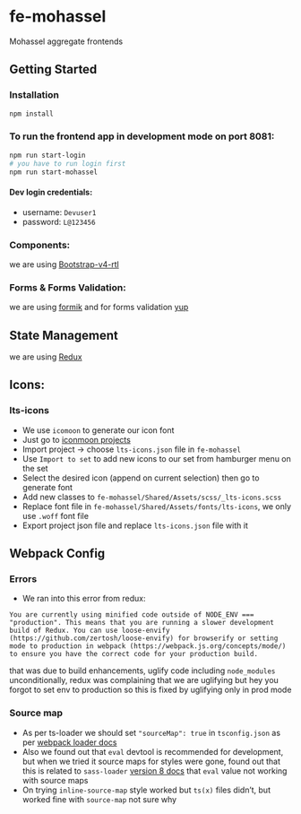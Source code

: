 # fe-mohassel

Mohassel aggregate frontends

## Getting Started

### Installation

```bash
npm install
```

### To run the frontend app in development mode on port 8081:

```bash
npm run start-login
# you have to run login first
npm run start-mohassel
```

#### Dev login credentials:

- username: `Devuser1`
- password: `L@123456`

### Components:

we are using [Bootstrap-v4-rtl](https://github.com/MahdiMajidzadeh/bootstrap-v4-rtl)

### Forms & Forms Validation:

we are using [formik](https://github.com/formium/formik)
and for forms validation [yup](https://formik.org/docs/guides/validation)

## State Management

we are using [Redux](https://react-redux.js.org/)

## Icons:

### lts-icons

- We use `icomoon` to generate our icon font
- Just go to [iconmoon projects](https://icomoon.io/app/#/projects)
- Import project -> choose `lts-icons.json` file in `fe-mohassel`
- Use `Import to set` to add new icons to our set from hamburger menu on the set
- Select the desired icon (append on current selection) then go to generate font
- Add new classes to `fe-mohassel/Shared/Assets/scss/_lts-icons.scss`
- Replace font file in `fe-mohassel/Shared/Assets/fonts/lts-icons`, we only use `.woff` font file
- Export project json file and replace `lts-icons.json` file with it

## Webpack Config

### Errors

- We ran into this error from redux:

```
You are currently using minified code outside of NODE_ENV === "production". This means that you are running a slower development build of Redux. You can use loose-envify (https://github.com/zertosh/loose-envify) for browserify or setting mode to production in webpack (https://webpack.js.org/concepts/mode/) to ensure you have the correct code for your production build.
```

that was due to build enhancements, uglify code including `node_modules` unconditionally, redux was complaining that we are uglifying but hey you forgot to set env to production so this is fixed by uglifying only in prod mode

### Source map

- As per ts-loader we should set `"sourceMap": true` in `tsconfig.json` as per [webpack loader docs](https://webpack.js.org/guides/typescript/#source-maps)
- Also we found out that `eval` devtool is recommended for development, but when we tried it source maps for styles were gone, found out that this is related to `sass-loader` [version 8 docs](https://github.com/webpack-contrib/sass-loader/releases/tag/v8.0.0) that `eval` value not working with source maps
- On trying `inline-source-map` style worked but `ts(x)` files didn’t, but worked fine with `source-map` not sure why
